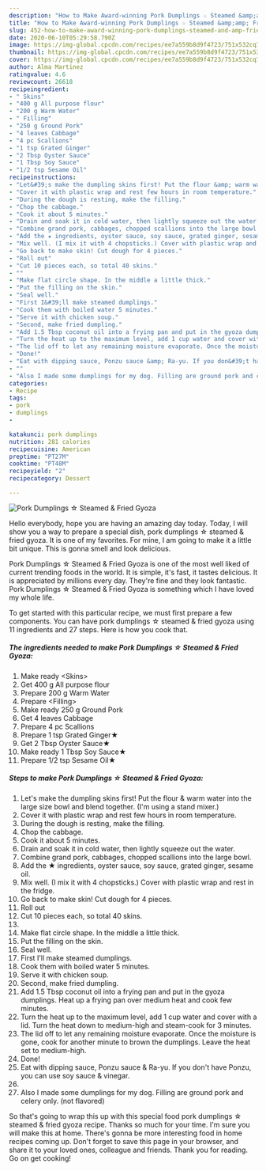```yaml
---
description: "How to Make Award-winning Pork Dumplings ☆ Steamed &amp;amp; Fried Gyoza"
title: "How to Make Award-winning Pork Dumplings ☆ Steamed &amp;amp; Fried Gyoza"
slug: 452-how-to-make-award-winning-pork-dumplings-steamed-and-amp-fried-gyoza
date: 2020-06-10T05:29:58.790Z
image: https://img-global.cpcdn.com/recipes/ee7a559b8d9f4723/751x532cq70/pork-dumplings-☆-steamed-fried-gyoza-recipe-main-photo.jpg
thumbnail: https://img-global.cpcdn.com/recipes/ee7a559b8d9f4723/751x532cq70/pork-dumplings-☆-steamed-fried-gyoza-recipe-main-photo.jpg
cover: https://img-global.cpcdn.com/recipes/ee7a559b8d9f4723/751x532cq70/pork-dumplings-☆-steamed-fried-gyoza-recipe-main-photo.jpg
author: Alma Martinez
ratingvalue: 4.6
reviewcount: 26618
recipeingredient:
- " Skins"
- "400 g All purpose flour"
- "200 g Warm Water"
- " Filling"
- "250 g Ground Pork"
- "4 leaves Cabbage"
- "4 pc Scallions"
- "1 tsp Grated Ginger"
- "2 Tbsp Oyster Sauce"
- "1 Tbsp Soy Sauce"
- "1/2 tsp Sesame Oil"
recipeinstructions:
- "Let&#39;s make the dumpling skins first! Put the flour &amp; warm water into the large size bowl and blend together. (I&#39;m using a stand mixer.)"
- "Cover it with plastic wrap and rest few hours in room temperature."
- "During the dough is resting, make the filling."
- "Chop the cabbage."
- "Cook it about 5 minutes."
- "Drain and soak it in cold water, then lightly squeeze out the water."
- "Combine grand pork, cabbages, chopped scallions into the large bowl."
- "Add the ★ ingredients, oyster sauce, soy sauce, grated ginger, sesame oil."
- "Mix well. (I mix it with 4 chopsticks.) Cover with plastic wrap and rest in the fridge."
- "Go back to make skin! Cut dough for 4 pieces."
- "Roll out"
- "Cut 10 pieces each, so total 40 skins."
- ""
- "Make flat circle shape. In the middle a little thick."
- "Put the filling on the skin."
- "Seal well."
- "First I&#39;ll make steamed dumplings."
- "Cook them with boiled water 5 minutes."
- "Serve it with chicken soup."
- "Second, make fried dumpling."
- "Add 1.5 Tbsp coconut oil into a frying pan and put in the gyoza dumplings. Heat up a frying pan over medium heat and cook few minutes."
- "Turn the heat up to the maximum level, add 1 cup water and cover with a lid. Turn the heat down to medium-high and steam-cook for 3 minutes."
- "The lid off to let any remaining moisture evaporate. Once the moisture is gone, cook for another minute to brown the dumplings. Leave the heat set to medium-high."
- "Done!"
- "Eat with dipping sauce, Ponzu sauce &amp; Ra-yu. If you don&#39;t have Ponzu, you can use soy sauce &amp; vinegar."
- ""
- "Also I made some dumplings for my dog. Filling are ground pork and celery only. (not flavored)"
categories:
- Recipe
tags:
- pork
- dumplings
- 

katakunci: pork dumplings  
nutrition: 281 calories
recipecuisine: American
preptime: "PT27M"
cooktime: "PT48M"
recipeyield: "2"
recipecategory: Dessert

---
```



![Pork Dumplings ☆ Steamed &amp; Fried Gyoza](https://img-global.cpcdn.com/recipes/ee7a559b8d9f4723/751x532cq70/pork-dumplings-☆-steamed-fried-gyoza-recipe-main-photo.jpg)

Hello everybody, hope you are having an amazing day today. Today, I will show you a way to prepare a special dish, pork dumplings ☆ steamed &amp; fried gyoza. It is one of my favorites. For mine, I am going to make it a little bit unique. This is gonna smell and look delicious.



Pork Dumplings ☆ Steamed &amp; Fried Gyoza is one of the most well liked of current trending foods in the world. It is simple, it's fast, it tastes delicious. It is appreciated by millions every day. They're fine and they look fantastic. Pork Dumplings ☆ Steamed &amp; Fried Gyoza is something which I have loved my whole life.


To get started with this particular recipe, we must first prepare a few components. You can have pork dumplings ☆ steamed &amp; fried gyoza using 11 ingredients and 27 steps. Here is how you cook that.

<!--inarticleads1-->

##### The ingredients needed to make Pork Dumplings ☆ Steamed &amp; Fried Gyoza:

1. Make ready  &lt;Skins&gt;
1. Get 400 g All purpose flour
1. Prepare 200 g Warm Water
1. Prepare  &lt;Filling&gt;
1. Make ready 250 g Ground Pork
1. Get 4 leaves Cabbage
1. Prepare 4 pc Scallions
1. Prepare 1 tsp Grated Ginger★
1. Get 2 Tbsp Oyster Sauce★
1. Make ready 1 Tbsp Soy Sauce★
1. Prepare 1/2 tsp Sesame Oil★




<!--inarticleads2-->

##### Steps to make Pork Dumplings ☆ Steamed &amp; Fried Gyoza:

1. Let&#39;s make the dumpling skins first! Put the flour &amp; warm water into the large size bowl and blend together. (I&#39;m using a stand mixer.)
1. Cover it with plastic wrap and rest few hours in room temperature.
1. During the dough is resting, make the filling.
1. Chop the cabbage.
1. Cook it about 5 minutes.
1. Drain and soak it in cold water, then lightly squeeze out the water.
1. Combine grand pork, cabbages, chopped scallions into the large bowl.
1. Add the ★ ingredients, oyster sauce, soy sauce, grated ginger, sesame oil.
1. Mix well. (I mix it with 4 chopsticks.) Cover with plastic wrap and rest in the fridge.
1. Go back to make skin! Cut dough for 4 pieces.
1. Roll out
1. Cut 10 pieces each, so total 40 skins.
1. 
1. Make flat circle shape. In the middle a little thick.
1. Put the filling on the skin.
1. Seal well.
1. First I&#39;ll make steamed dumplings.
1. Cook them with boiled water 5 minutes.
1. Serve it with chicken soup.
1. Second, make fried dumpling.
1. Add 1.5 Tbsp coconut oil into a frying pan and put in the gyoza dumplings. Heat up a frying pan over medium heat and cook few minutes.
1. Turn the heat up to the maximum level, add 1 cup water and cover with a lid. Turn the heat down to medium-high and steam-cook for 3 minutes.
1. The lid off to let any remaining moisture evaporate. Once the moisture is gone, cook for another minute to brown the dumplings. Leave the heat set to medium-high.
1. Done!
1. Eat with dipping sauce, Ponzu sauce &amp; Ra-yu. If you don&#39;t have Ponzu, you can use soy sauce &amp; vinegar.
1. 
1. Also I made some dumplings for my dog. Filling are ground pork and celery only. (not flavored)




So that's going to wrap this up with this special food pork dumplings ☆ steamed &amp; fried gyoza recipe. Thanks so much for your time. I'm sure you will make this at home. There's gonna be more interesting food in home recipes coming up. Don't forget to save this page in your browser, and share it to your loved ones, colleague and friends. Thank you for reading. Go on get cooking!
